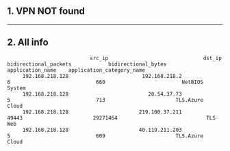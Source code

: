 ## 1. VPN NOT found
---
## 2. All info
                               src_ip                               dst_ip       bidirectional_packets            bidirectional_bytes                application_name    application_category_name
         192.168.218.128                        192.168.218.2                           6                            660                         NetBIOS                       System             
         192.168.218.128                          20.54.37.73                           5                            713                       TLS.Azure                        Cloud             
         192.168.218.128                       219.100.37.211                       49443                       29271464                             TLS                          Web             
         192.168.218.128                       40.119.211.203                           5                            609                       TLS.Azure                        Cloud             
